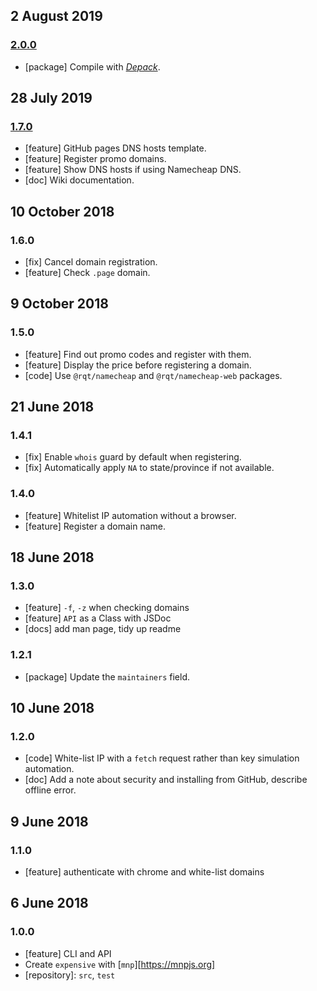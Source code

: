 ## 2 August 2019

### [2.0.0](https://github.com/artdecocode/expensive/compare/v1.7.0...v2.0.0)

- [package] Compile with [_Depack_](https://compiler.page).

## 28 July 2019

### [1.7.0](https://github.com/artdecocode/expensive/compare/v1.6.0...v1.7.0)

- [feature] GitHub pages DNS hosts template.
- [feature] Register promo domains.
- [feature] Show DNS hosts if using Namecheap DNS.
- [doc] Wiki documentation.

## 10 October 2018

### 1.6.0

- [fix] Cancel domain registration.
- [feature] Check `.page` domain.

## 9 October 2018

### 1.5.0

- [feature] Find out promo codes and register with them.
- [feature] Display the price before registering a domain.
- [code] Use `@rqt/namecheap` and `@rqt/namecheap-web` packages.

## 21 June 2018

### 1.4.1

- [fix] Enable `whois` guard by default when registering.
- [fix] Automatically apply `NA` to state/province if not available.

### 1.4.0

- [feature] Whitelist IP automation without a browser.
- [feature] Register a domain name.

## 18 June 2018

### 1.3.0

- [feature] `-f`, `-z` when checking domains
- [feature] `API` as a Class with JSDoc
- [docs] add man page, tidy up readme

### 1.2.1

- [package] Update the `maintainers` field.

## 10 June 2018

### 1.2.0

- [code] White-list IP with a `fetch` request rather than key simulation automation.
- [doc] Add a note about security and installing from GitHub, describe offline error.

## 9 June 2018

### 1.1.0

- [feature] authenticate with chrome and white-list domains

## 6 June 2018

### 1.0.0

- [feature] CLI and API
- Create `expensive` with [`mnp`][https://mnpjs.org]
- [repository]: `src`, `test`

